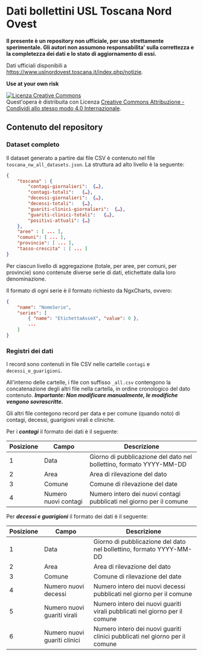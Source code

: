 # Dati bollettini USL Toscana Nord Ovest

**Il presente è un repository non ufficiale, per uso strettamente sperimentale. Gli autori non assumono responsabilita' sulla correttezza e la completezza dei dati e lo stato di aggiornamento di essi.**

Dati ufficiali disponibili a https://www.uslnordovest.toscana.it/index.php/notizie. 

**Use at your own risk**

<a rel="license" href="http://creativecommons.org/licenses/by-sa/4.0/"><img alt="Licenza Creative Commons" style="border-width:0" src="https://i.creativecommons.org/l/by-sa/4.0/88x31.png" /></a><br />Quest'opera è distribuita con Licenza <a rel="license" href="http://creativecommons.org/licenses/by-sa/4.0/">Creative Commons Attribuzione - Condividi allo stesso modo 4.0 Internazionale</a>.

## Contenuto del repository

### Dataset completo

Il dataset generato a partire dai file CSV è contenuto nel file `toscana_nw_all_datasets.json`. La struttura ad alto livello è la seguente:

```json
{
	"toscana" : { 
		"contagi-giornalieri":	{…},
		"contagi-totali":	{…},
		"decessi-giornalieri":	{…},
		"decessi-totali":	{…},
		"guariti-clinici-giornalieri":	{…},
		"guariti-clinici-totali":	{…},
		"positivi-attuali":	{…}
	},
	"aree" : [ ... ],
	"comuni": [ ... ],
	"provincie": [ ... ],
	"tasso-crescita" : [ ... ]
}
```

Per ciascun livello di aggregazione (totale, per aree, per comuni, per provincie) sono contenute diverse serie di dati, etichettate dalla loro denominazione.

Il formato di ogni serie è il formato richiesto da NgxCharts, ovvero:

```json
{
	"name": "NomeSerie",
	"series": [
		{ "name": "EtichettaAsseX", "value": 0 },
		...	
	]
}
```

### Registri dei dati

I record sono contenuti in file CSV nelle cartelle `contagi` e `decessi_e_guarigioni`.

All'interno delle cartelle, i file con suffisso `_all.csv` contengono la concatenazione degli altri file nella cartella, in ordine cronologico del dato contenuto. ***Importante: Non modificare manualmente, le modifiche vengono sovrascritte.***

Gli altri file contegono record per data e per comune (quando noto) di contagi, decessi, guarigioni virali e cliniche.

Per i ***contagi*** il formato dei dati è il seguente:

Posizione | Campo | Descrizione 
----------| ----- | ------------
1         | Data  | Giorno di pubblicazione del dato nel bollettino, formato YYYY-MM-DD
2         | Area  | Area di rilevazione del dato
3         | Comune  | Comune di rilevazione del date
4         | Numero nuovi contagi  | Numero intero dei nuovi contagi pubblicati nel giorno per il comune

Per ***decessi e guarigioni*** il formato dei dati è il seguente:

Posizione | Campo | Descrizione 
----------| ----- | ------------
1         | Data  | Giorno di pubblicazione del dato nel bollettino, formato YYYY-MM-DD
2         | Area  | Area di rilevazione del dato
3         | Comune  | Comune di rilevazione del date
4         | Numero nuovi decessi  | Numero intero dei nuovi decessi pubblicati nel giorno per il comune
5         | Numero nuovi guariti virali  | Numero intero dei nuovi guariti virali pubblicati nel giorno per il comune
6         | Numero nuovi guariti clinici  | Numero intero dei nuovi guariti clinici pubblicati nel giorno per il comune
